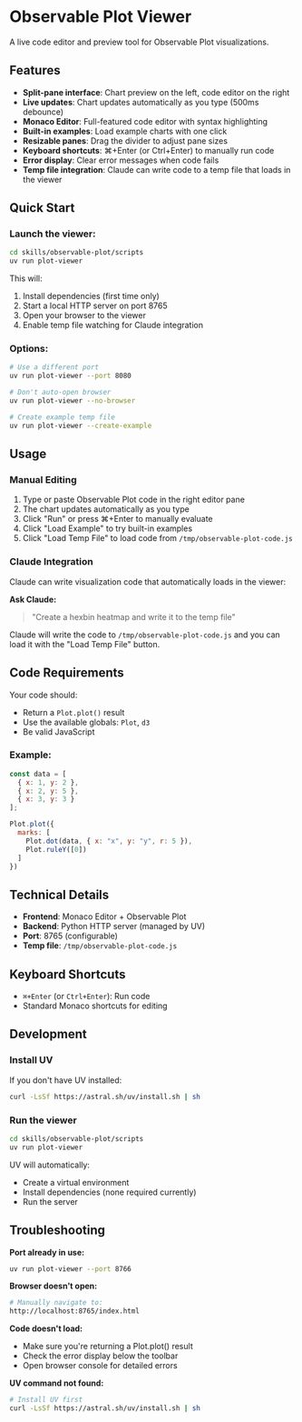 # Observable Plot Viewer

A live code editor and preview tool for Observable Plot visualizations.

## Features

- **Split-pane interface**: Chart preview on the left, code editor on the right
- **Live updates**: Chart updates automatically as you type (500ms debounce)
- **Monaco Editor**: Full-featured code editor with syntax highlighting
- **Built-in examples**: Load example charts with one click
- **Resizable panes**: Drag the divider to adjust pane sizes
- **Keyboard shortcuts**: ⌘+Enter (or Ctrl+Enter) to manually run code
- **Error display**: Clear error messages when code fails
- **Temp file integration**: Claude can write code to a temp file that loads in the viewer

## Quick Start

### Launch the viewer:

```bash
cd skills/observable-plot/scripts
uv run plot-viewer
```

This will:
1. Install dependencies (first time only)
2. Start a local HTTP server on port 8765
3. Open your browser to the viewer
4. Enable temp file watching for Claude integration

### Options:

```bash
# Use a different port
uv run plot-viewer --port 8080

# Don't auto-open browser
uv run plot-viewer --no-browser

# Create example temp file
uv run plot-viewer --create-example
```

## Usage

### Manual Editing

1. Type or paste Observable Plot code in the right editor pane
2. The chart updates automatically as you type
3. Click "Run" or press ⌘+Enter to manually evaluate
4. Click "Load Example" to try built-in examples
5. Click "Load Temp File" to load code from `/tmp/observable-plot-code.js`

### Claude Integration

Claude can write visualization code that automatically loads in the viewer:

**Ask Claude:**
> "Create a hexbin heatmap and write it to the temp file"

Claude will write the code to `/tmp/observable-plot-code.js` and you can load it with the "Load Temp File" button.

## Code Requirements

Your code should:
- Return a `Plot.plot()` result
- Use the available globals: `Plot`, `d3`
- Be valid JavaScript

### Example:

```javascript
const data = [
  { x: 1, y: 2 },
  { x: 2, y: 5 },
  { x: 3, y: 3 }
];

Plot.plot({
  marks: [
    Plot.dot(data, { x: "x", y: "y", r: 5 }),
    Plot.ruleY([0])
  ]
})
```

## Technical Details

- **Frontend**: Monaco Editor + Observable Plot
- **Backend**: Python HTTP server (managed by UV)
- **Port**: 8765 (configurable)
- **Temp file**: `/tmp/observable-plot-code.js`

## Keyboard Shortcuts

- `⌘+Enter` (or `Ctrl+Enter`): Run code
- Standard Monaco shortcuts for editing

## Development

### Install UV

If you don't have UV installed:

```bash
curl -LsSf https://astral.sh/uv/install.sh | sh
```

### Run the viewer

```bash
cd skills/observable-plot/scripts
uv run plot-viewer
```

UV will automatically:
- Create a virtual environment
- Install dependencies (none required currently)
- Run the server

## Troubleshooting

**Port already in use:**
```bash
uv run plot-viewer --port 8766
```

**Browser doesn't open:**
```bash
# Manually navigate to:
http://localhost:8765/index.html
```

**Code doesn't load:**
- Make sure you're returning a Plot.plot() result
- Check the error display below the toolbar
- Open browser console for detailed errors

**UV command not found:**
```bash
# Install UV first
curl -LsSf https://astral.sh/uv/install.sh | sh
```
